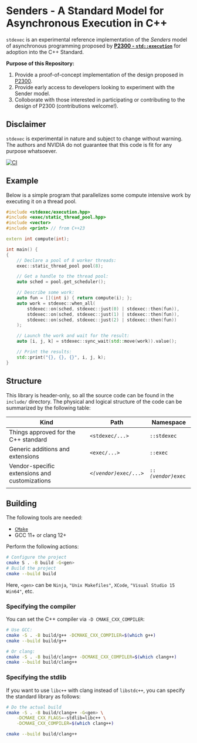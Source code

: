 # Senders - A Standard Model for Asynchronous Execution in C++

`stdexec` is an experimental reference implementation of the _Senders_ model of asynchronous programming proposed by [**P2300 - `std::execution`**](http://wg21.link/p2300) for adoption into the C++ Standard.

**Purpose of this Repository:** 
1. Provide a proof-of-concept implementation of the design proposed in [P2300](http://wg21.link/p2300).
2. Provide early access to developers looking to experiment with the Sender model.
3. Colloborate with those interested in participating or contributing to the design of P2300 (contributions welcome!).

## Disclaimer

`stdexec` is experimental in nature and subject to change without warning. 
The authors and NVIDIA do not guarantee that this code is fit for any purpose whatsoever.

[![CI](https://github.com/NVIDIA/stdexec/workflows/CI/badge.svg)](https://github.com/NVIDIA/stdexec/actions)

## Example

Below is a simple program that parallelizes some compute intensive work by executing it on a thread pool.

```c++
#include <stdexec/execution.hpp>
#include <exec/static_thread_pool.hpp>
#include <vector>
#include <print> // from C++23

extern int compute(int);

int main() {
{
    // Declare a pool of 8 worker threads:
    exec::static_thread_pool pool(8);

    // Get a handle to the thread pool:
    auto sched = pool.get_scheduler();

    // Describe some work:
    auto fun = [](int i) { return compute(i); };
    auto work = stdexec::when_all(
        stdexec::on(sched, stdexec::just(0) | stdexec::then(fun)),
        stdexec::on(sched, stdexec::just(1) | stdexec::then(fun)),
        stdexec::on(sched, stdexec::just(2) | stdexec::then(fun))
    );

    // Launch the work and wait for the result:
    auto [i, j, k] = stdexec::sync_wait(std::move(work)).value();

    // Print the results:
    std::print("{}, {}, {}", i, j, k);
}
```

## Structure

This library is header-only, so all the source code can be found in the `include/` directory. The physical and logical structure of the code can be summarized by the following table:

| Kind | Path | Namespace |
|------|------|-----------|
| Things approved for the C++ standard | `<stdexec/...>` | `::stdexec` |
| Generic additions and extensions | `<exec/...>` | `::exec` |
| Vendor-specific extensions and customizations | <code>&lt;<i>(vendor)</i>exec/...&gt;</code> | <code>::<i>(vendor)</i>exec</code> |
| | |



## Building

The following tools are needed:

* [`CMake`](https://cmake.org/)
* GCC 11+ or clang 12+

Perform the following actions:

```bash
# Configure the project
cmake S . -B build -G<gen>
# Build the project
cmake --build build
```

Here, `<gen>` can be `Ninja`, `"Unix Makefiles"`, `XCode`, `"Visual Studio 15 Win64"`, etc.

### Specifying the compiler

You can set the C++ compiler via `-D CMAKE_CXX_COMPILER`:

```bash
# Use GCC:
cmake -S . -B build/g++ -DCMAKE_CXX_COMPILER=$(which g++)
cmake --build build/g++

# Or clang:
cmake -S . -B build/clang++ -DCMAKE_CXX_COMPILER=$(which clang++)
cmake --build build/clang++
```

### Specifying the stdlib

If you want to use `libc++` with clang instead of `libstdc++`, you can specify the standard library as follows:

```bash
# Do the actual build
cmake -S . -B build/clang++ -G<gen> \
    -DCMAKE_CXX_FLAGS=-stdlib=libc++ \
    -DCMAKE_CXX_COMPILER=$(which clang++)

cmake --build build/clang++
```

